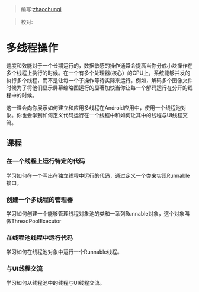 > 编写:[zhaochunqi](https://github.com/zhaochunqi)

> 校对:

# 多线程操作
速度和效能对于一个长期运行的，数据敏感的操作通常会提高当你分成小块操作在多个线程上执行的时候。在一个有多个处理器(核心）的CPU上，系统能够并发的执行多个线程，而不是让每一个子操作等待实际来运行。例如，解码多个图像文件时候为了将他们显示屏幕缩略图运行的显著加快当你让每一个解码运行在分开的线程中的时候。

这一课会向你展示如何建立和应用多线程在Android应用中，使用一个线程池对象。你也会学到如何定义代码运行在一个线程中和如何让其中的线程与UI线程交流。

## 课程

### 在一个线程上运行特定的代码
学习如何在一个写出在独立线程中运行的代码，通过定义一个类来实现Runnable 接口。

### 创建一个多线程的管理器
学习如何创建一个能够管理线程对象池的类和一系列Runnable对象，这个对象叫做ThreadPoolExecutor

### 在线程池线程中运行代码
学习如何在线程池对象中运行一个Runnable线程。
### 与UI线程交流
学习如何从线程池中的线程与UI线程交流。

